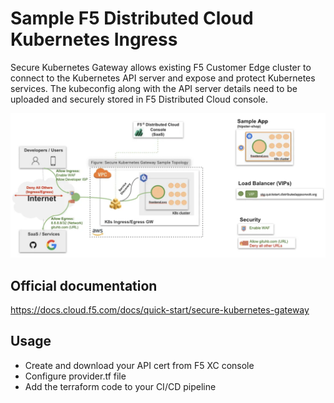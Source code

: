 # Sample F5 Distributed Cloud Kubernetes Ingress 
Secure Kubernetes Gateway allows existing F5 Customer Edge cluster to connect to the Kubernetes API server and expose and protect Kubernetes services. The kubeconfig along with the API server details need to be uploaded and securely stored in F5 Distributed Cloud console.

![Actions Pipeline](https://github.com/pavbjj/F5-XC-DevOps/blob/main/k8s-ingress-gateway/f5-lb-ingress/images/k8s-ingress.png)

## Official documentation
https://docs.cloud.f5.com/docs/quick-start/secure-kubernetes-gateway

## Usage 
- Create and download your API cert from F5 XC console
- Configure provider.tf file
- Add the terraform code to your CI/CD pipeline
